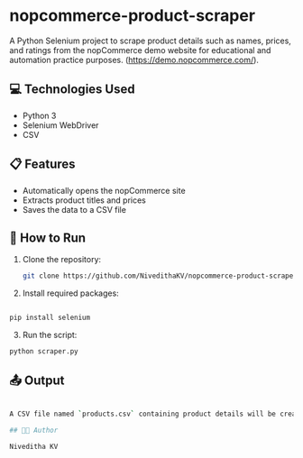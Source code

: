 # nopcommerce-product-scraper
A Python Selenium project to scrape product details such as names, prices, and ratings from the nopCommerce demo website for educational and automation practice purposes.
(https://demo.nopcommerce.com/).

## 💻 Technologies Used
- Python 3
- Selenium WebDriver
- CSV

## 📋 Features
- Automatically opens the nopCommerce site
- Extracts product titles and prices
- Saves the data to a CSV file

## 🚀 How to Run

1. Clone the repository:

   ```bash
   git clone https://github.com/NivedithaKV/nopcommerce-product-scraper.git

2. Install required packages:
   
```bash

pip install selenium

```

3. Run the script:
```bash
python scraper.py

```
## 📤 Output
```bash

A CSV file named `products.csv` containing product details will be created.

## 👩‍💻 Author

Niveditha KV
```

